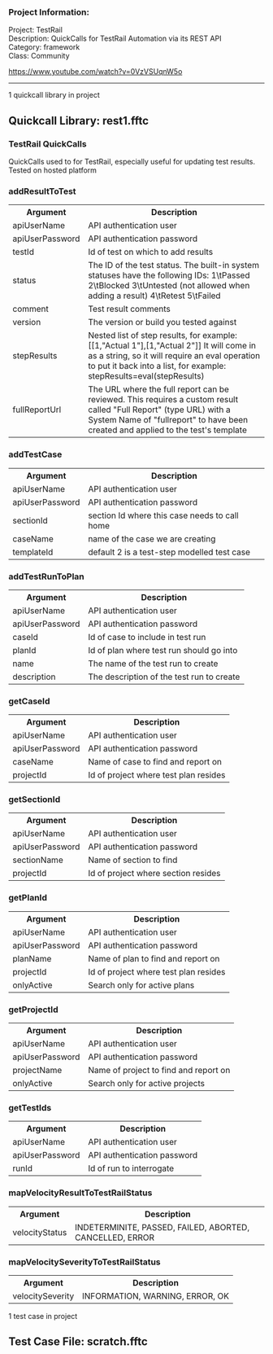 ### Project Information:
Project: TestRail  
Description: QuickCalls for TestRail Automation via its REST API  
Category: framework  
Class: Community  
  
https://www.youtube.com/watch?v=0VzVSUqnW5o  

 ----
1 quickcall library in project
## Quickcall Library: rest1.fftc
### TestRail QuickCalls
QuickCalls used to for TestRail, especially useful for updating test results. Tested on hosted platform
### addResultToTest
<table><tr><th>Argument</th><th>Description</th></tr>
<tr><td>apiUserName</td><td>API authentication user</tr></td>
<tr><td>apiUserPassword</td><td>API authentication password</tr></td>
<tr><td>testId</td><td>Id of test on which to add results</tr></td>
<tr><td>status</td><td>The ID of the test status. The built-in system statuses have the following IDs:
1\tPassed
2\tBlocked
3\tUntested (not allowed when adding a result)
4\tRetest
5\tFailed</tr></td>
<tr><td>comment</td><td>Test result comments</tr></td>
<tr><td>version</td><td>The version or build you tested against</tr></td>
<tr><td>stepResults</td><td>Nested list of step results, for example:
[[1,"Actual 1"],[1,"Actual 2"]]
It will come in as a string, so it will require an eval operation to put it back into a list, for example:
stepResults=eval(stepResults)</tr></td>
<tr><td>fullReportUrl</td><td>The URL where the full report can be reviewed. This requires a custom result called "Full Report" (type URL) with a System Name of "fullreport" to have been created and applied to the test's template</tr></td></table>

### addTestCase
<table><tr><th>Argument</th><th>Description</th></tr>
<tr><td>apiUserName</td><td>API authentication user</tr></td>
<tr><td>apiUserPassword</td><td>API authentication password</tr></td>
<tr><td>sectionId</td><td>section Id where this case needs to call home</tr></td>
<tr><td>caseName</td><td>name of the case we are creating</tr></td>
<tr><td>templateId</td><td>default 2 is a test-step modelled test case</tr></td></table>

### addTestRunToPlan
<table><tr><th>Argument</th><th>Description</th></tr>
<tr><td>apiUserName</td><td>API authentication user</tr></td>
<tr><td>apiUserPassword</td><td>API authentication password</tr></td>
<tr><td>caseId</td><td>Id of case to include in test run</tr></td>
<tr><td>planId</td><td>Id of plan where test run should go into</tr></td>
<tr><td>name</td><td>The name of the test run to create</tr></td>
<tr><td>description</td><td>The description of the test run to create</tr></td></table>

### getCaseId
<table><tr><th>Argument</th><th>Description</th></tr>
<tr><td>apiUserName</td><td>API authentication user</tr></td>
<tr><td>apiUserPassword</td><td>API authentication password</tr></td>
<tr><td>caseName</td><td>Name of case to find and report on</tr></td>
<tr><td>projectId</td><td>Id of project where test plan resides</tr></td></table>

### getSectionId
<table><tr><th>Argument</th><th>Description</th></tr>
<tr><td>apiUserName</td><td>API authentication user</tr></td>
<tr><td>apiUserPassword</td><td>API authentication password</tr></td>
<tr><td>sectionName</td><td>Name of section to find</tr></td>
<tr><td>projectId</td><td>Id of project where section resides</tr></td></table>

### getPlanId
<table><tr><th>Argument</th><th>Description</th></tr>
<tr><td>apiUserName</td><td>API authentication user</tr></td>
<tr><td>apiUserPassword</td><td>API authentication password</tr></td>
<tr><td>planName</td><td>Name of plan to find and report on</tr></td>
<tr><td>projectId</td><td>Id of project where test plan resides</tr></td>
<tr><td>onlyActive</td><td>Search only for active plans</tr></td></table>

### getProjectId
<table><tr><th>Argument</th><th>Description</th></tr>
<tr><td>apiUserName</td><td>API authentication user</tr></td>
<tr><td>apiUserPassword</td><td>API authentication password</tr></td>
<tr><td>projectName</td><td>Name of project to find and report on</tr></td>
<tr><td>onlyActive</td><td>Search only for active projects</tr></td></table>

### getTestIds
<table><tr><th>Argument</th><th>Description</th></tr>
<tr><td>apiUserName</td><td>API authentication user</tr></td>
<tr><td>apiUserPassword</td><td>API authentication password</tr></td>
<tr><td>runId</td><td>Id of run to interrogate</tr></td></table>

### mapVelocityResultToTestRailStatus
<table><tr><th>Argument</th><th>Description</th></tr>
<tr><td>velocityStatus</td><td>INDETERMINITE, PASSED, FAILED, ABORTED, CANCELLED, ERROR</tr></td></table>

### mapVelocitySeverityToTestRailStatus
<table><tr><th>Argument</th><th>Description</th></tr>
<tr><td>velocitySeverity</td><td>INFORMATION, WARNING, ERROR, OK</tr></td></table>

1 test case in project
## Test Case File: scratch.fftc